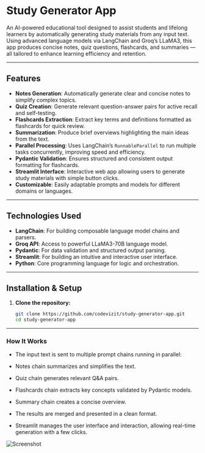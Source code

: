 # Study Generator App

An AI-powered educational tool designed to assist students and lifelong learners by automatically generating study materials from any input text. Using advanced language models via LangChain and Groq’s LLaMA3, this app produces concise notes, quiz questions, flashcards, and summaries — all tailored to enhance learning efficiency and retention.

---

## Features

- **Notes Generation**: Automatically generate clear and concise notes to simplify complex topics.
- **Quiz Creation**: Generate relevant question-answer pairs for active recall and self-testing.
- **Flashcards Extraction**: Extract key terms and definitions formatted as flashcards for quick review.
- **Summarization**: Produce brief overviews highlighting the main ideas from the text.
- **Parallel Processing**: Uses LangChain’s `RunnableParallel` to run multiple tasks concurrently, improving speed and efficiency.
- **Pydantic Validation**: Ensures structured and consistent output formatting for flashcards.
- **Streamlit Interface**: Interactive web app allowing users to generate study materials with simple button clicks.
- **Customizable**: Easily adaptable prompts and models for different domains or languages.

---

## Technologies Used

- **LangChain**: For building composable language model chains and parsers.
- **Groq API**: Access to powerful LLaMA3-70B language model.
- **Pydantic**: For data validation and structured output parsing.
- **Streamlit**: For building an intuitive and interactive user interface.
- **Python**: Core programming language for logic and orchestration.

---

## Installation & Setup

1. **Clone the repository:**

   ```bash
   git clone https://github.com/codevizit/study-generator-app.git
   cd study-generator-app
--- 
### How It Works
- The input text is sent to multiple prompt chains running in parallel:

- Notes chain summarizes and simplifies the text.

- Quiz chain generates relevant Q&A pairs.

- Flashcards chain extracts key concepts validated by Pydantic models.

- Summary chain creates a concise overview.

- The results are merged and presented in a clean format.

- Streamlit manages the user interface and interaction, allowing real-time generation with a few clicks.

![Screenshot](https://i.imgur.com/screenshot1.png)

